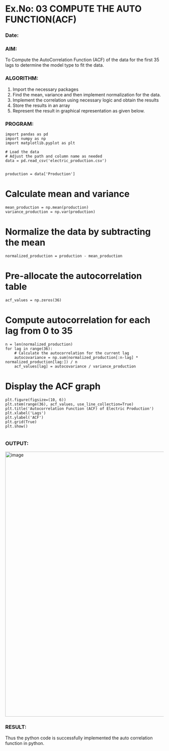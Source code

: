 # Ex.No: 03   COMPUTE THE AUTO FUNCTION(ACF)

### Date:


### AIM:
To Compute the AutoCorrelation Function (ACF) of the data for the first 35 lags to determine the model
type to fit the data.
### ALGORITHM:
1. Import the necessary packages
2. Find the mean, variance and then implement normalization for the data.
3. Implement the correlation using necessary logic and obtain the results
4. Store the results in an array
5. Represent the result in graphical representation as given below.
   
### PROGRAM:
~~~
import pandas as pd
import numpy as np
import matplotlib.pyplot as plt

# Load the data
# Adjust the path and column name as needed
data = pd.read_csv('electric_production.csv')


production = data['Production']
~~~


# Calculate mean and variance
~~~
mean_production = np.mean(production)
variance_production = np.var(production)
~~~~

# Normalize the data by subtracting the mean
~~~
normalized_production = production - mean_production
~~~
# Pre-allocate the autocorrelation table
~~~
acf_values = np.zeros(36)
~~~
# Compute autocorrelation for each lag from 0 to 35
~~~
n = len(normalized_production)
for lag in range(36):
    # Calculate the autocorrelation for the current lag
    autocovariance = np.sum(normalized_production[:n-lag] * normalized_production[lag:]) / n
    acf_values[lag] = autocovariance / variance_production
~~~
# Display the ACF graph
~~~
plt.figure(figsize=(10, 6))
plt.stem(range(36), acf_values, use_line_collection=True)
plt.title('Autocorrelation Function (ACF) of Electric Production')
plt.xlabel('Lags')
plt.ylabel('ACF')
plt.grid(True)
plt.show()


~~~

### OUTPUT:
<img width="840" alt="image" src="https://github.com/user-attachments/assets/3c50f6f3-93d8-409a-a2ae-2d759b19fb55">


### RESULT:

Thus the python code is successfully implemented the auto correlation function in python.

